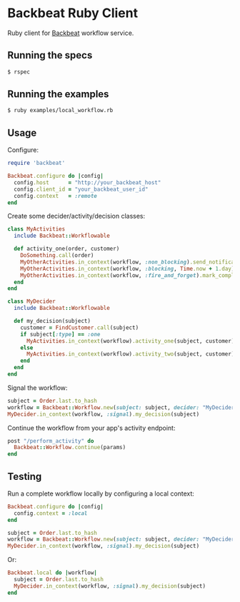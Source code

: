 # Backbeat Ruby Client

Ruby client for [Backbeat](https://github.groupondev.com/finance-engineering/backbeat) workflow service.

## Running the specs

```bash
$ rspec
```

## Running the examples

```bash
$ ruby examples/local_workflow.rb
```

## Usage

Configure:

```ruby
require 'backbeat'

Backbeat.configure do |config|
  config.host      = "http://your_backbeat_host"
  config.client_id = "your_backbeat_user_id"
  config.context   = :remote
end
```

Create some decider/activity/decision classes:

```ruby
class MyActivities
  include Backbeat::Workflowable

  def activity_one(order, customer)
    DoSomething.call(order)
    MyOtherActivities.in_context(workflow, :non_blocking).send_notification(customer)
    MyOtherActivities.in_context(workflow, :blocking, Time.now + 1.day).complete_order(order)
    MyOtherActivities.in_context(workflow, :fire_and_forget).mark_complete(order)
  end
end

class MyDecider
  include Backbeat::Workflowable

  def my_decision(subject)
    customer = FindCustomer.call(subject)
    if subject[:type] == :one
      MyActivities.in_context(workflow).activity_one(subject, customer)
    else
      MyActivities.in_context(workflow).activity_two(subject, customer)
    end
  end
end
```

Signal the workflow:

```ruby
subject = Order.last.to_hash
workflow = Backbeat::Workflow.new(subject: subject, decider: "MyDecider", name: "My Workflow")
MyDecider.in_context(workflow, :signal).my_decision(subject)
```

Continue the workflow from your app's activity endpoint:

```ruby
post "/perform_activity" do
  Backbeat::Workflow.continue(params)
end
```

## Testing

Run a complete workflow locally by configuring a local context:

```ruby
Backbeat.configure do |config|
  config.context = :local
end

subject = Order.last.to_hash
workflow = Backbeat::Workflow.new(subject: subject, decider: "MyDecider")
MyDecider.in_context(workflow, :signal).my_decision(subject)
```

Or:

```ruby
Backbeat.local do |workflow|
  subject = Order.last.to_hash
  MyDecider.in_context(workflow, :signal).my_decision(subject)
end
```

